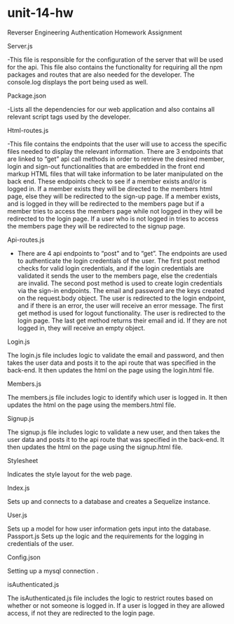 # unit-14-hw

Reverser Engineering Authentication Homework Assignment

Server.js

-This file is responsible for the configuration of the server that will be used for the api. This file also contains the functionality for requiring all the npm packages and routes that are also needed for the developer. The console.log displays the port being used as well. 

Package.json

-Lists all the dependencies for our web application and also contains all relevant script tags used by the developer. 

Html-routes.js

-This file contains the endpoints that the user will use to access the specific files needed to display the relevant information. There are 3 endpoints that are linked to “get” api call methods in order to retrieve the desired member, login and sign-out functionalities that are embedded in the front end markup HTML files that will take information to be later manipulated on the back end. These endpoints check to see if a member exists and/or is logged in. If a member exists they will be directed to the members html page, else they will be redirected to the sign-up page. If a member exists, and is logged in they will be redirected to the members page but if a member tries to access the members page while not logged in they will be redirected to the login page. If a user who is not logged in tries to access the members page they will be redirected to the signup page. 

Api-routes.js

- There are 4  api endpoints to “post" and to “get”. The endpoints are used to authenticate the login credentials of the user. The first post method checks for valid login credentials, and if the login credentials are validated it sends the user to the members page, else the credentials are invalid. The second post method is used to create login credentials via the sign-in endpoints. The email and password are the keys created on the request.body object. The user is redirected to the login endpoint, and if there is an error, the user will receive an error message. The first get method is used for logout functionality. The user is redirected to the login page. The last get method returns their email and id. If they are not logged in, they will receive an empty object. 

Login.js

The login.js file includes logic to validate the email and password, and then takes the user data and posts it to the api route that was specified in the back-end. It then updates the html on the page using the login.html file.







Members.js

The members.js file includes logic to identify which user is logged in. It then updates the html on the page using the members.html file.






Signup.js

The signup.js file includes logic to validate a new user, and then takes the user data and posts it to the api route that was specified in the back-end. It then updates the html on the page using the signup.html file.


Stylesheet

Indicates the style layout for the web page. 

Index.js

Sets up and connects to a database and creates a Sequelize instance.

User.js

Sets up a model for how user information gets input into the database.
Passport.js
Sets up the logic and the requirements for the logging in credentials of the user. 


Config.json

Setting up a mysql connection .


isAuthenticated.js

The isAuthenticated.js file includes the logic to restrict routes based on whether or not someone is logged in. If a user is logged in they are allowed access, if not they are redirected to the login page.


